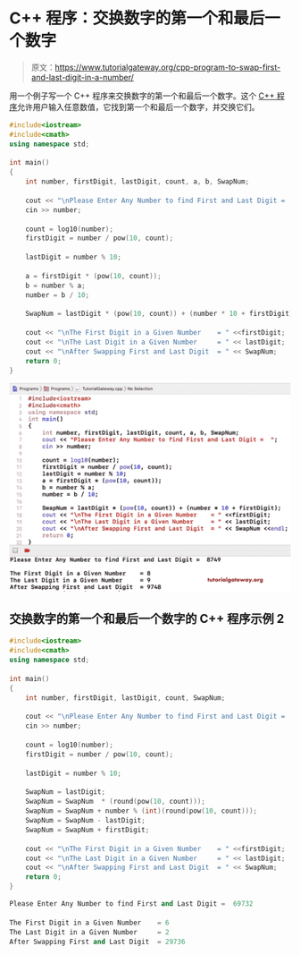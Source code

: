 # C++ 程序：交换数字的第一个和最后一个数字

> 原文：<https://www.tutorialgateway.org/cpp-program-to-swap-first-and-last-digit-in-a-number/>

用一个例子写一个 C++ 程序来交换数字的第一个和最后一个数字。这个 [C++ 程序](https://www.tutorialgateway.org/cpp-programs/)允许用户输入任意数值，它找到第一个和最后一个数字，并交换它们。

```cpp
#include<iostream>
#include<cmath>
using namespace std;

int main()
{
	int number, firstDigit, lastDigit, count, a, b, SwapNum;

	cout << "\nPlease Enter Any Number to find First and Last Digit =  ";
	cin >> number;

	count = log10(number);  	
  	firstDigit = number / pow(10, count);

  	lastDigit = number % 10;

  	a = firstDigit * (pow(10, count));
  	b = number % a;
  	number = b / 10;

  	SwapNum = lastDigit * (pow(10, count)) + (number * 10 + firstDigit);

	cout << "\nThe First Digit in a Given Number    = " <<firstDigit; 
	cout << "\nThe Last Digit in a Given Number     = " << lastDigit; 
	cout << "\nAfter Swapping First and Last Digit  = " << SwapNum; 	
 	return 0;
}
```

![C++ Program to Swap First and Last Digit in a Number 1](img/86d07fed9d4ddc77d253b1bdd94cdf3a.png)

## 交换数字的第一个和最后一个数字的 C++ 程序示例 2

```cpp
#include<iostream>
#include<cmath>
using namespace std;

int main()
{
	int number, firstDigit, lastDigit, count, SwapNum;

	cout << "\nPlease Enter Any Number to find First and Last Digit =  ";
	cin >> number;

	count = log10(number);  	
  	firstDigit = number / pow(10, count);

  	lastDigit = number % 10;

  	SwapNum = lastDigit;
  	SwapNum = SwapNum  * (round(pow(10, count)));
  	SwapNum = SwapNum + number % (int)(round(pow(10, count)));
  	SwapNum = SwapNum - lastDigit;
  	SwapNum = SwapNum + firstDigit;

	cout << "\nThe First Digit in a Given Number    = " <<firstDigit; 
	cout << "\nThe Last Digit in a Given Number     = " << lastDigit; 
	cout << "\nAfter Swapping First and Last Digit  = " << SwapNum; 	
 	return 0;
}
```

```cpp
Please Enter Any Number to find First and Last Digit =  69732

The First Digit in a Given Number    = 6
The Last Digit in a Given Number     = 2
After Swapping First and Last Digit  = 29736
```